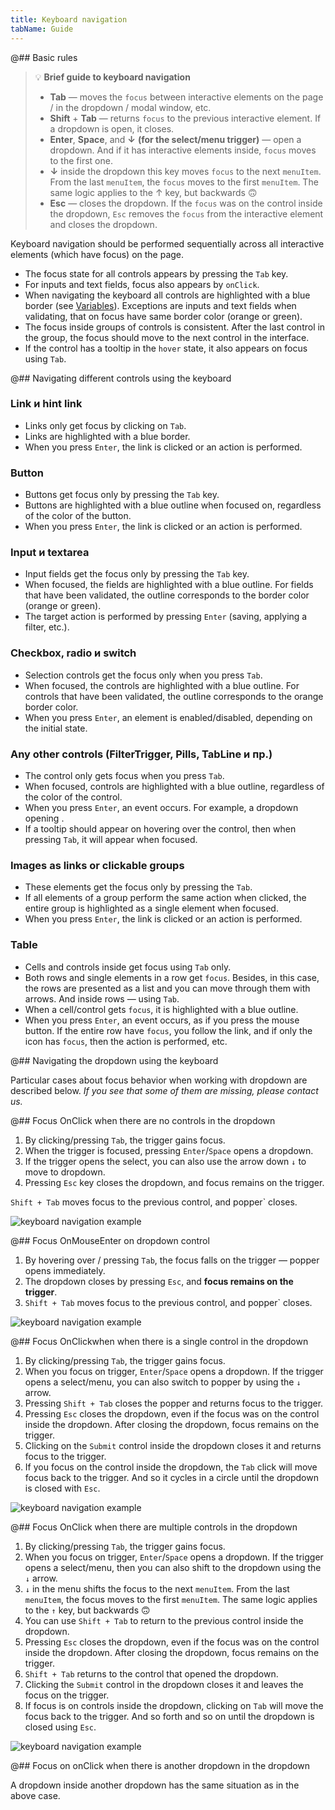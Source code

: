 ```yaml
---
title: Keyboard navigation
tabName: Guide
---
```


@## Basic rules

> 💡 **Brief guide to keyboard navigation**
>
> - **Tab** — moves the `focus` between interactive elements on the page / in the dropdown / modal window, etc.
> - **Shift** + **Tab** — returns `focus` to the previous interactive element. If a dropdown is open, it closes.
> - **Enter**, **Space**, and **↓** **(for the select/menu trigger)** — open a dropdown. And if it has interactive elements inside, `focus` moves to the first one.
> - **↓** inside the dropdown this key moves `focus` to the next `menuItem`. From the last `menuItem`, the `focus` moves to the first `menuItem`. The same logic applies to the ↑ key, but backwards 🙃
> - **Esc** — closes the dropdown. If the `focus` was on the control inside the dropdown, `Esc` removes the `focus` from the interactive element and closes the dropdown.

Keyboard navigation should be performed sequentially across all interactive elements (which have focus) on the page.

- The focus state for all controls appears by pressing the `Tab` key.
- For inputs and text fields, focus also appears by `onClick`.
- When navigating the keyboard all controls are highlighted with a blue border (see [Variables](/style/variables/#ab8464)). Exceptions are inputs and text fields when validating, that on focus have same border color (orange or green).
- The focus inside groups of controls is consistent. After the last control in the group, the focus should move to the next control in the interface.
- If the control has a tooltip in the `hover` state, it also appears on focus using `Tab`.

@## Navigating different controls using the keyboard

### Link и hint link

- Links only get focus by clicking on `Tab`.
- Links are highlighted with a blue border.
- When you press `Enter`, the link is clicked or an action is performed.

### Button

- Buttons get focus only by pressing the `Tab` key.
- Buttons are highlighted with a blue outline when focused on, regardless of the color of the button.
- When you press `Enter`, the link is clicked or an action is performed.

### Input и textarea

- Input fields get the focus only by pressing the `Tab` key.
- When focused, the fields are highlighted with a blue outline. For fields that have been validated, the outline corresponds to the border color (orange or green).
- The target action is performed by pressing `Enter` (saving, applying a filter, etc.).

### Checkbox, radio и switch

- Selection controls get the focus only when you press `Tab`.
- When focused, the controls are highlighted with a blue outline. For controls that have been validated, the outline corresponds to the orange border color.
- When you press `Enter`, an element is enabled/disabled, depending on the initial state.

### Any other controls (FilterTrigger, Pills, TabLine и пр.)

- The control only gets focus when you press `Tab`.
- When focused, controls are highlighted with a blue outline, regardless of the color of the control.
- When you press `Enter`, an event occurs. For example, a dropdown opening .
- If a tooltip should appear on hovering over the control, then when pressing `Tab`, it will appear when focused.

### Images as links or clickable groups

- These elements get the focus only by pressing the `Tab`.
- If all elements of a group perform the same action when clicked, the entire group is highlighted as a single element when focused.
- When you press `Enter`, the link is clicked or an action is performed.

### Table

- Cells and controls inside get focus using `Tab` only.
- Both rows and single elements in a row get `focus`. Besides, in this case, the rows are presented as a list and you can move through them with arrows. And inside rows — using `Tab`.
- When a cell/control gets `focus`, it is highlighted with a blue outline.
- When you press `Enter`, an event occurs, as if you press the mouse button. If the entire row have `focus`, you follow the link, and if only the icon has `focus`, then the action is performed, etc.

@## Navigating the dropdown using the keyboard

Particular cases about focus behavior when working with dropdown are described below. _If you see that some of them are missing, please contact us._

@## Focus OnClick when there are no controls in the dropdown

1. By clicking/pressing `Tab`, the trigger gains focus.
2. When the trigger is focused, pressing `Enter`/`Space` opens a dropdown.
3. If the trigger opens the select, you can also use the arrow down `↓` to move to dropdown.
4. Pressing `Esc` key closes the dropdown, and focus remains on the trigger.

`Shift + Tab` moves focus to the previous control, and popper` closes.

![keyboard navigation example](static/keyboard-nav1.png)

@## Focus OnMouseEnter on dropdown control

1. By hovering over / pressing `Tab`, the focus falls on the trigger — popper opens immediately.
2. The dropdown closes by pressing `Esc`, and **focus remains on the trigger**.
3. `Shift + Tab` moves focus to the previous control, and popper` closes.

![keyboard navigation example](static/keyboard-nav2.png)

@## Focus OnClickwhen when there is a single control in the dropdown

1. By clicking/pressing `Tab`, the trigger gains focus.
2. When you focus on trigger, `Enter`/`Space` opens a dropdown. If the trigger opens a select/menu, you can also switch to popper by using the `↓` arrow.
3. Pressing `Shift + Tab` closes the popper and returns focus to the trigger.
4. Pressing `Esc` closes the dropdown, even if the focus was on the control inside the dropdown. After closing the dropdown, focus remains on the trigger.
5. Clicking on the `Submit` control inside the dropdown closes it and returns focus to the trigger.
6. If you focus on the control inside the dropdown, the `Tab` click will move focus back to the trigger. And so it cycles in a circle until the dropdown is closed with `Esc`.

![keyboard navigation example](static/keyboard-nav3.png)

@## Focus OnClick when there are multiple controls in the dropdown

1. By clicking/pressing `Tab`, the trigger gains focus.
2. When you focus on trigger, `Enter`/`Space` opens a dropdown. If the trigger opens a select/menu, then you can also shift to the dropdown using the `↓` arrow.
3. `↓` in the menu shifts the focus to the next `menuItem`. From the last `menuItem`, the focus moves to the first `menuItem`. The same logic applies to the `↑` key, but backwards 🙃
4. You can use `Shift + Tab` to return to the previous control inside the dropdown.
5. Pressing `Esc` closes the dropdown, even if the focus was on the control inside the dropdown. After closing the dropdown, focus remains on the trigger.
6. `Shift + Tab` returns to the control that opened the dropdown.
7. Clicking the `Submit` control in the dropdown closes it and leaves the focus on the trigger.
8. If focus is on controls inside the dropdown, clicking on `Tab` will move the focus back to the trigger. And so forth and so on until the dropdown is closed using `Esc`.

![keyboard navigation example](static/keyboard-nav4.png)

@## Focus on onClick when there is another dropdown in the dropdown

A dropdown inside another dropdown has the same situation as in the above case.
